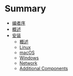 <!--
 * @Author: haoluo
 * @Date: 2019-07-22 10:06:49
 * @LastEditors: haoluo
 * @LastEditTime: 2019-07-23 09:05:51
 * @Description: file content
 -->
# Summary
* [编者序](README.md)
* [概述](overview/index.md)
* [安装](setup/index.md)
  * [概述](setup/overview.md)
  * [Linux](setup/linux.md)
  * [macOS](setup/macos.md)
  * [Windows](setup/windows.md)
  * [Network](setup/network.md)
  * [Additional Components](setup/addi_comp.md)
    